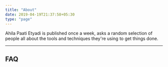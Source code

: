 ```yaml
---
title: "About"
date: 2019-04-19T21:37:58+05:30
type: "page"
---
```


Ahila Paati Etyadi is published once a week, asks a random selection of people all about the tools and techniques they're using to get things done.

---
## FAQ